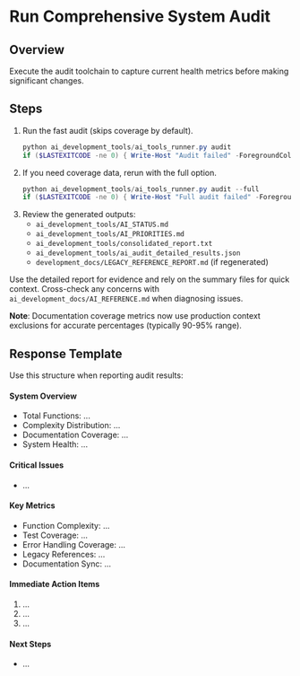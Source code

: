 # Run Comprehensive System Audit

## Overview
Execute the audit toolchain to capture current health metrics before making significant changes.

## Steps
1. Run the fast audit (skips coverage by default).
   ```powershell
   python ai_development_tools/ai_tools_runner.py audit
   if ($LASTEXITCODE -ne 0) { Write-Host "Audit failed" -ForegroundColor Red; exit 1 }
   ```
2. If you need coverage data, rerun with the full option.
   ```powershell
   python ai_development_tools/ai_tools_runner.py audit --full
   if ($LASTEXITCODE -ne 0) { Write-Host "Full audit failed" -ForegroundColor Red }
   ```
3. Review the generated outputs:
   - `ai_development_tools/AI_STATUS.md`
   - `ai_development_tools/AI_PRIORITIES.md`
   - `ai_development_tools/consolidated_report.txt`
   - `ai_development_tools/ai_audit_detailed_results.json`
   - `development_docs/LEGACY_REFERENCE_REPORT.md` (if regenerated)

Use the detailed report for evidence and rely on the summary files for quick context. Cross-check any concerns with `ai_development_docs/AI_REFERENCE.md` when diagnosing issues.

**Note**: Documentation coverage metrics now use production context exclusions for accurate percentages (typically 90-95% range).

## Response Template
Use this structure when reporting audit results:

#### System Overview
- Total Functions: ...
- Complexity Distribution: ...
- Documentation Coverage: ...
- System Health: ...

#### Critical Issues
- ...

#### Key Metrics
- Function Complexity: ...
- Test Coverage: ...
- Error Handling Coverage: ...
- Legacy References: ...
- Documentation Sync: ...

#### Immediate Action Items
1. ...
2. ...
3. ...

#### Next Steps
- ...
